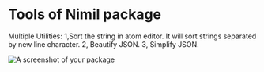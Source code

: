 # Tools of Nimil package

Multiple Utilities:
  1,Sort the string in atom editor. It will sort strings separated by new line character.
  2, Beautify JSON.
  3, Simplify JSON.

![A screenshot of your package](https://f.cloud.github.com/assets/69169/2290250/c35d867a-a017-11e3-86be-cd7c5bf3ff9b.gif)
